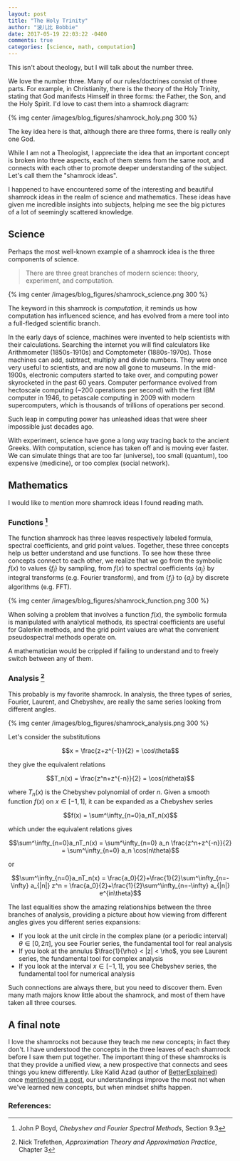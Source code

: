 ```yaml
---
layout: post
title: "The Holy Trinity"
author: "波儿比 Bobbie"
date: 2017-05-19 22:03:22 -0400
comments: true
categories: [science, math, computation]
---
```


This isn't about theology, but I will talk about the number three.

We love the number three. Many of our rules/doctrines consist of three parts. For example, in Christianity, there is the theory of the Holy Trinity, stating that God manifests Himself in three forms: the Father, the Son, and the Holy Spirit. I'd love to cast them into a shamrock diagram:

{% img center /images/blog_figures/shamrock_holy.png 300 %}

The key idea here is that, although there are three forms, there is really only one God. 

<!--more-->

While I am not a Theologist, I appreciate the idea that an important concept is broken into three aspects, each of them stems from the same root, and connects with each other to promote deeper understanding of the subject. Let's call them the "shamrock ideas".

I happened to have encountered some of the interesting and beautiful shamrock ideas in the realm of science and mathematics. These ideas have given me incredible insights into subjects, helping me see the big pictures of a lot of seemingly scattered knowledge.

## Science

Perhaps the most well-known example of a shamrock idea is the three components of science. 

> There are three great branches of modern science: theory, experiment, and computation.

{% img center /images/blog_figures/shamrock_science.png 300 %}

The keyword in this shamrock is *computation*, it reminds us how computation has influenced science, and has evolved from a mere tool into a full-fledged scientific branch.

In the early days of science, machines were invented to help scientists with their calculations. Searching the internet you will find calculators like Arithmometer (1850s-1910s) and Comptometer (1880s-1970s). Those machines can add, subtract, multiply and divide numbers. They were once very useful to scientists, and are now all gone to museums. In the mid-1900s, electronic computers started to take over, and computing power skyrocketed in the past 60 years. Computer performance evolved from hectoscale computing (~200 operations per second) with the first IBM computer in 1946, to petascale computing in 2009 with modern supercomputers, which is thousands of trillions of operations per second. 

Such leap in computing power has unleashed ideas that were sheer impossible just decades ago. 

With experiment, science have gone a long way tracing back to the ancient Greeks. With computation, science has taken off and is moving ever faster. We can simulate things that are too far (universe), too small (quantum), too expensive (medicine), or too complex (social network).

## Mathematics

I would like to mention more shamrock ideas I found reading math.

### Functions [^boyd]

The function shamrock has three leaves respectively labeled formula, spectral coefficients, and grid point values. Together, these three concepts help us better understand and use functions. To see how these three concepts connect to each other, we realize that we go from the symbolic $f(x)$ to values $\{f_j\}$ by sampling, from $f(x)$ to spectral coefficients $\{a_j\}$ by integral transforms (e.g. Fourier transform), and from $\{f_j\}$ to $\{a_j\}$ by discrete algorithms (e.g. FFT).

{% img center /images/blog_figures/shamrock_function.png 300 %}

When solving a problem that involves a function $f(x)$, the symbolic formula is manipulated with analytical methods, its spectral coefficients are useful for Galerkin methods, and the grid point values are what the convenient pseudospectral methods operate on.

A mathematician would be crippled if failing to understand and to freely switch between any of them.


### Analysis [^trefethen]


This probably is my favorite shamrock. In analysis, the three types of series, Fourier, Laurent, and Chebyshev, are really the same series looking from different angles.

{% img center /images/blog_figures/shamrock_analysis.png 300 %}

Let's consider the substitutions

$$x = \frac{z+z^{-1}}{2} = \cos\theta$$

they give the equivalent relations

$$T_n(x) = \frac{z^n+z^{-n}}{2} = \cos(n\theta)$$

where $T_n(x)$ is the Chebyshev polynomial of order $n$. Given a smooth function $f(x)$ on $x\in[-1,1]$, it can be expanded as a Chebyshev series

$$f(x) = \sum^\infty_{n=0}a_nT_n(x)$$

which under the equivalent relations gives

$$\sum^\infty_{n=0}a_nT_n(x) = \sum^\infty_{n=0} a_n \frac{z^n+z^{-n}}{2} = \sum^\infty_{n=0} a_n \cos(n\theta)$$

or

$$\sum^\infty_{n=0}a_nT_n(x) = \frac{a_0}{2}+\frac{1}{2}\sum^\infty_{n=-\infty} a_{|n|} z^n = \frac{a_0}{2}+\frac{1}{2}\sum^\infty_{n=-\infty} a_{|n|} e^{in\theta}$$

The last equalities show the amazing relationships between the three branches of analysis, providing a picture about how viewing from different angles gives you different series expansions:

* If you look at the unit circle in the complex plane (or a periodic interval) $\theta\in[0,2\pi]$, you see Fourier series, the fundamental tool for real analysis
* If you look at the annulus <span>$\frac{1}{\rho} < |z| < \rho$</span>, you see Laurent series, the fundamental tool for complex analysis
* If you look at the interval $x\in[-1,1]$, you see Chebyshev series, the fundamental tool for numerical analysis

Such connections are always there, but you need to discover them. Even many math majors know little about the shamrock, and most of them have taken all three courses.

## A final note

I love the shamrocks not because they teach me new concepts; in fact they don't. I have understood the concepts in the three leaves of each shamrock before I saw them put together. The important thing of these shamrocks is that they provide a unified view, a new prospective that connects and sees things you knew differently. Like Kalid Azad (author of [BetterExplained](https://betterexplained.com)) once [mentioned in a post], our understandings improve the most not when we've learned new concepts, but when mindset shifts happen.

[mentioned in a post]: https://betterexplained.com/articles/learn-math-like-mega-man/

### References:

[^boyd]: John P Boyd, *Chebyshev and Fourier Spectral Methods*, Section 9.3

[^trefethen]: Nick Trefethen, *Approximation Theory and Approximation Practice*, Chapter 3
